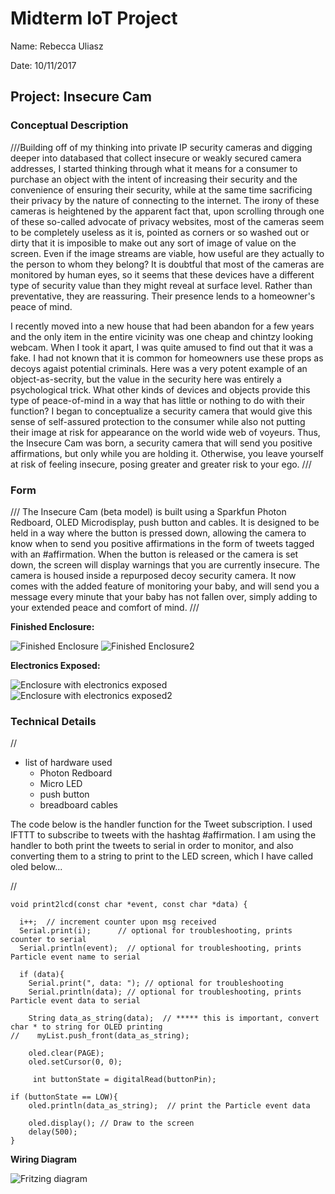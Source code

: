 # Midterm IoT Project

Name: Rebecca Uliasz 

Date: 10/11/2017

## Project: Insecure Cam

### Conceptual Description

///Building off of my thinking into private IP security cameras and digging deeper into databased that collect insecure or weakly secured camera addresses, I started thinking through what it means for a consumer to purchase an object with the intent of increasing their security and the convenience of ensuring their security, while at the same time sacrificing their privacy by the nature of connecting to the internet. The irony of these cameras is heightened by the apparent fact that, upon scrolling through one of these so-called advocate of privacy websites, most of the cameras seem to be completely useless as it is, pointed as corners or so washed out or dirty that it is imposible to make out any sort of image of value on the screen. Even if the image streams are viable, how useful are they actually to the person to whom they belong? It is doubtful that most of the cameras are monitored by human eyes, so it seems that these devices have a different type of security value than they might reveal at surface level. Rather than preventative, they are reassuring. Their presence lends to a homeowner's peace of mind. 

I recently moved into a new house that had been abandon for a few years and the only item in the entire vicinity was one cheap and chintzy looking webcam. When I took it apart, I was quite amused to find out that it was a fake. I had not known that it is common for homeowners use these props as decoys agaist potential criminals. Here was a very potent example of an object-as-secrity, but the value in the security here was entirely a psychological trick. What other kinds of devices and objects provide this type of peace-of-mind in a way that has little or nothing to do with their function? I began to conceptualize a security camera that would give this sense of self-assured protection to the consumer while also not putting their image at risk for appearance on the world wide web of voyeurs. Thus, the Insecure Cam was born, a security camera that will send you positive affirmations, but only while you are holding it. Otherwise, you leave yourself at risk of feeling insecure, posing greater and greater risk to your ego. ///

### Form

/// The Insecure Cam (beta model) is built using a Sparkfun Photon Redboard, OLED Microdisplay, push button and cables. It is designed to be held in a way where the button is pressed down, allowing the camera to know when to send you positive affirmations in the form of tweets tagged with an #affirmation. When the button is released or the camera is set down, the screen will display warnings that you are currently insecure. The camera is housed inside a repurposed decoy security camera. It now comes with the added feature of monitoring your baby, and will send you a message every minute that your baby has not fallen over, simply adding to your extended peace and comfort of mind.  ///

**Finished Enclosure:**

![Finished Enclosure](outside1.JPG)
![Finished Enclosure2](outside2.JPG)

**Electronics Exposed:**

![Enclosure with electronics exposed](wiring1.JPG)
![Enclosure with electronics exposed2](wiring2.JPG)

### Technical Details
//   
* list of hardware used
  - Photon Redboard
  - Micro LED
  - push button 
  - breadboard cables 
  
The code below is the handler function for the Tweet subscription. I used IFTTT to subscribe to tweets with the hashtag #affirmation. I am using the handler to both print the tweets to serial in order to monitor, and also converting them to a string to print to the LED screen, which I have called oled below... 
 

//

```
void print2lcd(const char *event, const char *data) {
    
  i++;  // increment counter upon msg received
  Serial.print(i);      // optional for troubleshooting, prints counter to serial
  Serial.println(event);  // optional for troubleshooting, prints Particle event name to serial
  
  if (data){
    Serial.print(", data: "); // optional for troubleshooting
    Serial.println(data); // optional for troubleshooting, prints Particle event data to serial
    
    String data_as_string(data);  // ***** this is important, convert char * to string for OLED printing
//    myList.push_front(data_as_string); 
    
    oled.clear(PAGE);
    oled.setCursor(0, 0);
    
     int buttonState = digitalRead(buttonPin); 
 
if (buttonState == LOW){   
    oled.println(data_as_string);  // print the Particle event data

    oled.display(); // Draw to the screen
    delay(500); 
}
```


**Wiring Diagram**

![Fritzing diagram](redboard_OLED_bb.png)
